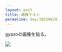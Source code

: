 ```yaml
---
layout: post
title: 画像テスト
permalink: day/20220629
---
```


gyazoの画像を貼る。

![](https://i.gyazo.com/6aa6ecbf28b6af9f5684487bc42f2620.gif)
